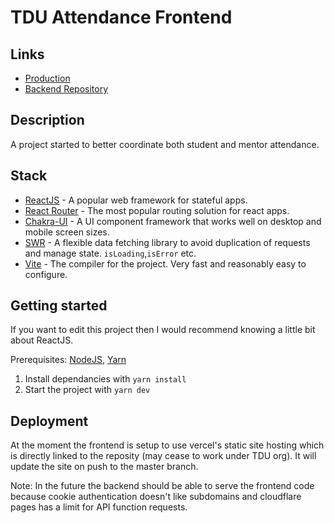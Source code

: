 # TDU Attendance Frontend

## Links

- [Production](https://attendance.team3132.com)
- [Backend Repository](https://github.com/Team3132/AttendanceBackend)

## Description

A project started to better coordinate both student and mentor attendance.

## Stack

- [ReactJS](https://reactjs.org) - A popular web framework for stateful apps.
- [React Router](https://reactrouter.com) - The most popular routing solution for react apps.
- [Chakra-UI](https://chakra-ui.com) - A UI component framework that works well on desktop and mobile screen sizes.
- [SWR](https://swr.vercel.app) - A flexible data fetching library to avoid duplication of requests and manage state. `isLoading`,`isError` etc.
- [Vite](https://vitejs.dev) - The compiler for the project. Very fast and reasonably easy to configure.

## Getting started

If you want to edit this project then I would recommend knowing a little bit about ReactJS.

Prerequisites: [NodeJS](https://nodejs.org), [Yarn](https://yarnpkg.com)

1. Install dependancies with `yarn install`
2. Start the project with `yarn dev`

## Deployment

At the moment the frontend is setup to use vercel's static site hosting which is directly linked to the reposity (may cease to work under TDU org). It will update the site on push to the master branch.

Note: In the future the backend should be able to serve the frontend code because cookie authentication doesn't like subdomains and cloudflare pages has a limit for API function requests.